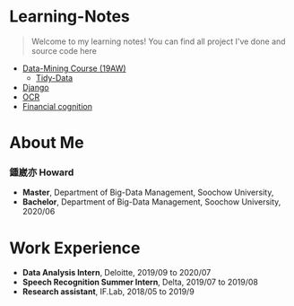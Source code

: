 # Learning-Notes
> Welcome to my learning notes!
> You can find all project I've done and source code here
* [Data-Mining Course (19AW)](https://github.com/h30306/Learning-Notes/tree/master/data-mining)
  * [Tidy-Data](https://github.com/h30306/Learning-Notes/blob/master/data-mining/tidy-data/Tidy-data.ipynb)
* [Django](https://github.com/h30306/Learning-Notes/tree/master/Django)
* [OCR](https://github.com/h30306/Learning-Notes/tree/master/OCR)
* [Financial cognition](https://github.com/h30306/Learning-Notes/tree/master/Financial%20cognition)

# About Me

### 鍾崴亦 Howard
* **Master**, Department of Big-Data Management, Soochow University,
* **Bachelor**, Department of Big-Data Management, Soochow University, 2020/06

# Work Experience 
* **Data Analysis Intern**, Deloitte, 2019/09 to 2020/07
* **Speech Recognition Summer Intern**, Delta, 2019/07 to 2019/08
* **Research assistant**, IF.Lab, 2018/05 to 2019/9

